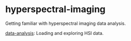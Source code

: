 # hyperspectral-imaging
Getting familiar with hyperspectral imaging data analysis.


[data-analysis](https://github.com/PavKmiec/hyperspectral-imaging/tree/main/data-analysis): 
Loading and exploring HSI data.
